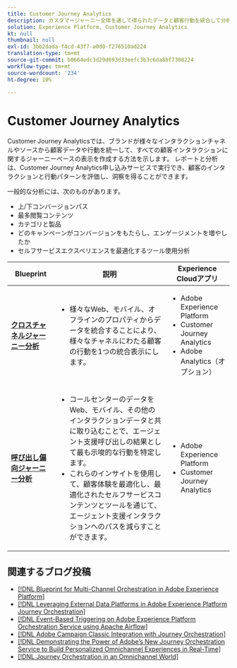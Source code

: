 ```yaml
---
title: Customer Journey Analytics
description: カスタマージャーニー全体を通して得られたデータと顧客行動を統合して分析します。
solution: Experience Platform, Customer Journey Analytics
kt: null
thumbnail: null
exl-id: 3bb2dada-f4cd-43f7-a0d0-f276510ad224
translation-type: tm+mt
source-git-commit: b0664edc3d29d693d33eefc3b3c6da8bf7308224
workflow-type: tm+mt
source-wordcount: '234'
ht-degree: 10%

---
```


# Customer Journey Analytics

Customer Journey Analyticsでは、ブランドが様々なインタラクションチャネルやソースから顧客データや行動を統一して、すべての顧客インタラクションに関するジャーニーベースの表示を作成する方法を示します。 レポートと分析は、Customer Journey Analytics申し込みサービスで実行でき、顧客のインタラクションと行動パターンを評価し、洞察を得ることができます。

一般的な分析には、次のものがあります。

* 上/下コンバージョンパス
* 最多閲覧コンテンツ
* カテゴリと製品
* どのキャンペーンがコンバージョンをもたらし、エンゲージメントを増やしたか
* セルフサービスエクスペリエンスを最適化するツール使用分析

| Blueprint | 説明 | Experience Cloudアプリ |
|---|---|---|
| **[クロスチャネルジャーニー分析](digital-behavioral-data-consolidation.md)** | <ul><li>様々なWeb、モバイル、オフラインのプロパティからデータを統合することにより、様々なチャネルにわたる顧客の行動を1つの統合表示にします。</li></ul> | <ul><li>Adobe Experience Platform</li><li>Customer Journey Analytics</li><li>Adobe Analytics（オプション）</li></ul> |
| **[呼び出し偏向ジャーニー分析](call-deflect.md)** | <ul><li>コールセンターのデータをWeb、モバイル、その他のインタラクションデータと共に取り込むことで、エージェント支援呼び出しの結果として最も示唆的な行動を特定します。</li><li>これらのインサイトを使用して、顧客体験を最適化し、最適化されたセルフサービスコンテンツとツールを通じて、エージェント支援インタラクションへのパスを減らすことができます。  </li></ul> | <ul><li>Adobe Experience Platform</li><li>Customer Journey Analytics</li> |

## 関連するブログ投稿

* [[!DNL Blueprint for Multi-Channel Orchestration in Adobe Experience Platform]](https://medium.com/adobetech/blueprint-for-multi-channel-orchestration-in-adobe-experience-platform-c68317e94184)
* [[!DNL Leveraging External Data Platforms in Adobe Experience Platform Journey Orchestration]](https://medium.com/adobetech/leveraging-external-data-platforms-in-adobe-experience-platform-journey-orchestration-54fc6134fe17)
* [[!DNL Event-Based Triggering on Adobe Experience Platform Orchestration Service using Apache Airflow]](https://medium.com/adobetech/event-based-triggering-on-adobe-experience-platform-orchestration-service-using-apache-airflow-8607b28251f1)
* [[!DNL Adobe Campaign Classic Integration with Journey Orchestration]](https://medium.com/adobetech/adobe-campaign-classic-integration-with-journey-orchestration-ae577653281)
* [[!DNL Demonstrating the Power of Adobe’s New Journey Orchestration Service to Build Personalized Omnichannel Experiences in Real-Time]](https://medium.com/adobetech/demonstrating-the-power-of-adobes-new-journey-orchestration-service-to-build-personalized-aa60d88cd34)
* [[!DNL Journey Orchestration in an Omnichannel World]](https://medium.com/adobetech/journey-orchestration-in-an-omnichannel-world-3a2d32d556d9)
